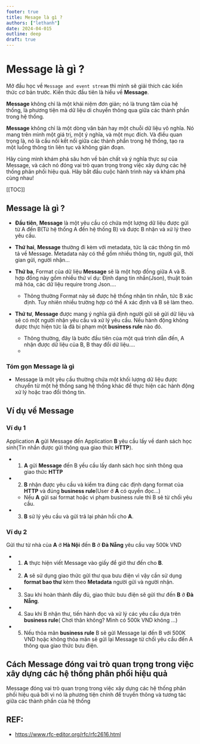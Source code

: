 ```yaml
---
footer: true
title: Mesage là gì ?
authors: ["lethanh"]
date: 2024-04-015
outline: deep
draft: true
---
```

# Message là gì ?

Mở đầu học về `Message and event stream` thì mình sẽ giải thích các kiến thức cơ bản trước. Kiến thức đầu tiên là hiểu về **Message**.

**Message** không chỉ là một khái niệm đơn giản; nó là trung tâm của hệ thống, là phương tiện mà dữ liệu di chuyển thông qua giữa các thành phần trong hệ thống.

**Message** không chỉ là một dòng văn bản hay một chuỗi dữ liệu vô nghĩa. Nó mang trên mình một giá trị, một ý nghĩa, và một mục đích. Và điều quan trọng là, nó là cầu nối kết nối giữa các thành phần trong hệ thống, tạo ra một luồng thông tin liên tục và không gián đoạn.

Hãy cùng mình khám phá sâu hơn về bản chất và ý nghĩa thực sự của Message, và cách nó đóng vai trò quan trọng trong việc xây dựng các hệ thống phân phối hiệu quả. Hãy bắt đầu cuộc hành trình này và khám phá cùng nhau!

[[TOC]]

## Message là gì ?
- **Đầu tiên**, **Message** là một yêu cầu có chứa một lượng dữ liệu được gửi từ A đến B(Từ hệ thống A đến hệ thống B) và được B nhận và xử lý theo yêu cầu.

- **Thứ hai**, **Message** thường đi kèm với metadata, tức là các thông tin mô tả về Message. Metadata này có thể gồm nhiều thông tin, người gửi, thời gian gửi, người nhận...

- **Thứ ba**, Format của dữ liệu **Message** sẽ là một hợp đồng giữa A và B. hợp đồng này gồm nhiều thứ ví dụ: Định dạng tin nhắn(Json), thuật toán mã hóa, các dữ liệu require trong Json....
  - Thông thường Format này sẽ được hệ thống nhận tin nhắn, tức B xác định. Tuy nhiên nhiều trường hợp có thể A xác định và B sẽ làm theo.

- **Thứ tư**, **Message** được mang ý nghĩa giả định người gửi sẽ gửi dữ liệu và sẽ có một người nhận yêu cầu và xử lý yêu cầu. Nếu hành động không được thực hiện tức là đã bi phạm một **business rule** nào đó.
  - Thông thường, đây là bước đầu tiên của một quá trình dẫn đến, A nhận được dữ liệu của B, B thay đổi dữ liệu....
  - 
### **Tóm gọn Message là gì**
- Message là một yêu cầu thường chứa một khối lượng dữ liệu được chuyển từ một hệ thống sang hệ thống khác để thực hiện các hành động xử lý hoặc trao đổi thông tin. 

## Ví dụ về Message
### **Ví dụ 1**
Application **A** gửi Message đến Application **B** yêu cầu lấy về danh sách học sinh(Tin nhắn được gửi thông qua giao thức **HTTP**).
  - 1. **A** gửi **Message** đến B yều cầu lấy danh sách học sinh thông qua giao thức **HTTP**
  - 2. **B** nhận được yêu cầu và kiểm tra đúng các định dạng format của **HTTP** và đúng **business rule**(User ở **A** có quyền đọc...)
    - Nếu **A** gửi sai format hoặc vi phạm business rule thì B sẽ từ chối yêu cầu.
  - 3. **B** sử lý yêu cầu và gửi trả lại phản hồi cho **A**.

### **Ví dụ 2**
Gửi thư từ nhà của **A** ở **Hà Nội** đến **B** ở **Đà Nẵng** yêu cầu vay 500k VND
  - 1. **A** thực hiện viết Message vào giấy để giở thư đến cho **B**.
  - 2. **A** sẽ sử dụng giao thức gửi thư qua bưu điện vì vậy cần sử dụng **format bao thư** kèm theo **Metadata** người gửi và người nhận.
  - 3. Sau khi hoàn thành đầy đủ, giao thức bưu điện sẽ gửi thư đến **B** ở **Đà Nẵng**.
  - 4. Sau khi B nhận thư, tiến hành đọc và xử lý các yêu cầu dựa trên **business rule**( Chơi thân không? Mình có 500k VND không ...)
  - 5. Nếu thỏa mãn **business rule** B sẽ gửi Message lại đến B với 500K VND họặc không thỏa mãn sẽ gửi lại Message từ chối yêu cầu đến A thông qua giao thức bưu điện.

## Cách Message  đóng vai trò quan trọng trong việc xây dựng các hệ thống phân phối hiệu quả
Message đóng vai trò quan trọng trong việc xây dựng các hệ thống phân phối hiệu quả bởi vì nó là phương tiện chính để truyền thông và tương tác giữa các thành phần của hệ thống
## REF:
- https://www.rfc-editor.org/rfc/rfc2616.html
